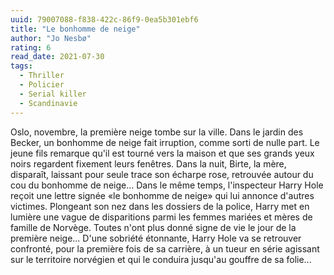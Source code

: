 ```yaml
---
uuid: 79007088-f838-422c-86f9-0ea5b301ebf6
title: "Le bonhomme de neige"
author: "Jo Nesbø"
rating: 6
read_date: 2021-07-30
tags:
  - Thriller
  - Policier
  - Serial killer
  - Scandinavie
---
```


Oslo, novembre, la première neige tombe sur la ville. Dans le jardin des Becker, un bonhomme de neige fait irruption, comme sorti de nulle part. Le jeune fils remarque qu'il est tourné vers la maison et que ses grands yeux noirs regardent fixement leurs fenêtres. Dans la nuit, Birte, la mère, disparaît, laissant pour seule trace son écharpe rose, retrouvée autour du cou du bonhomme de neige... Dans le même temps, l'inspecteur Harry Hole reçoit une lettre signée «le bonhomme de neige» qui lui annonce d'autres victimes. Plongeant son nez dans les dossiers de la police, Harry met en lumière une vague de disparitions parmi les femmes mariées et mères de famille de Norvège. Toutes n'ont plus donné signe de vie le jour de la première neige... D'une sobriété étonnante, Harry Hole va se retrouver confronté, pour la première fois de sa carrière, à un tueur en série agissant sur le territoire norvégien et qui le conduira jusqu'au gouffre de sa folie...